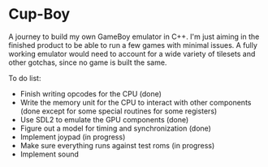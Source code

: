 # Cup-Boy

A journey to build my own GameBoy emulator in C++. I'm just aiming in the finished product to be able to run a few games with minimal issues. A fully working emulator would need to account for a wide variety of tilesets and other gotchas, since no game is built the same.

To do list:

- Finish writing opcodes for the CPU (done)
- Write the memory unit for the CPU to interact with other components (done except for some special routines for some registers)
- Use SDL2 to emulate the GPU components (done)
- Figure out a model for timing and synchronization (done)
- Implement joypad (in progress)
- Make sure everything runs against test roms (in progress)
- Implement sound

